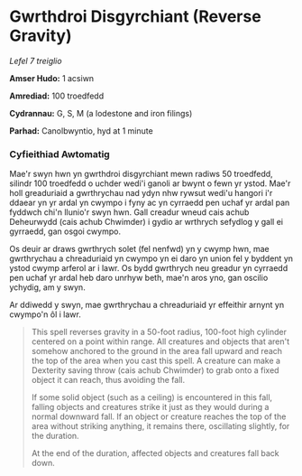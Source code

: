 # Gwrthdroi Disgyrchiant (Reverse Gravity)

*Lefel 7 treiglio*

**Amser Hudo:** 1 acsiwn

**Amrediad:** 100 troedfedd

**Cydrannau:** G, S, M (a lodestone and iron filings)

**Parhad:** Canolbwyntio, hyd at 1 minute

### Cyfieithiad Awtomatig

Mae'r swyn hwn yn gwrthdroi disgyrchiant mewn radiws 50 troedfedd, silindr 100 troedfedd o uchder wedi'i ganoli ar bwynt o fewn yr ystod. Mae'r holl greaduriaid a gwrthrychau nad ydyn nhw rywsut wedi'u hangori i'r ddaear yn yr ardal yn cwympo i fyny ac yn cyrraedd pen uchaf yr ardal pan fyddwch chi'n llunio'r swyn hwn. Gall creadur wneud cais achub Deheurwydd (cais achub Chwimder) i gydio ar wrthrych sefydlog y gall ei gyrraedd, gan osgoi cwympo.

Os deuir ar draws gwrthrych solet (fel nenfwd) yn y cwymp hwn, mae gwrthrychau a chreaduriaid yn cwympo yn ei daro yn union fel y byddent yn ystod cwymp arferol ar i lawr. Os bydd gwrthrych neu greadur yn cyrraedd pen uchaf yr ardal heb daro unrhyw beth, mae'n aros yno, gan oscilio ychydig, am y swyn.

Ar ddiwedd y swyn, mae gwrthrychau a chreaduriaid yr effeithir arnynt yn cwympo'n ôl i lawr.

>  This spell reverses gravity in a 50-foot radius, 100-foot high cylinder centered on a point within range. All creatures and objects that aren't somehow anchored to the ground in the area fall upward and reach the top of the area when you cast this spell. A creature can make a Dexterity saving throw (cais achub Chwimder) to grab onto a fixed object it can reach, thus avoiding the fall.
>  
>  If some solid object (such as a ceiling) is encountered in this fall, falling objects and creatures strike it just as they would during a normal downward fall. If an object or creature reaches the top of the area without striking anything, it remains there, oscillating slightly, for the duration.
>  
>  At the end of the duration, affected objects and creatures fall back down.